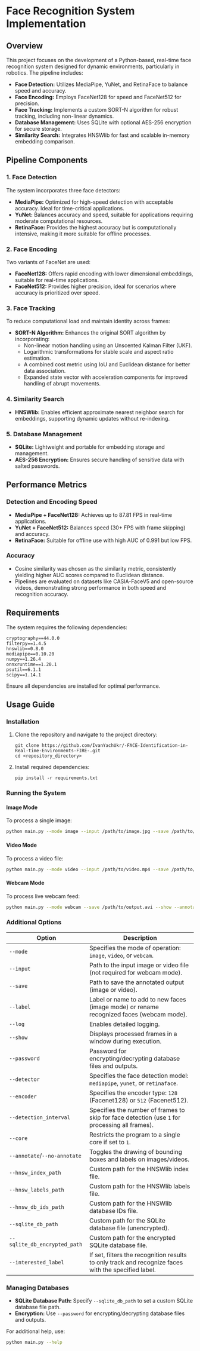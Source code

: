 # Face Recognition System Implementation

## Overview

This project focuses on the development of a Python-based, real-time face recognition system designed for dynamic environments, particularly in robotics. The pipeline includes:

- **Face Detection:** Utilizes MediaPipe, YuNet, and RetinaFace to balance speed and accuracy.
- **Face Encoding:** Employs FaceNet128 for speed and FaceNet512 for precision.
- **Face Tracking:** Implements a custom SORT-N algorithm for robust tracking, including non-linear dynamics.
- **Database Management:** Uses SQLite with optional AES-256 encryption for secure storage.
- **Similarity Search:** Integrates HNSWlib for fast and scalable in-memory embedding comparison.

## Pipeline Components

### 1. Face Detection

The system incorporates three face detectors:

- **MediaPipe:** Optimized for high-speed detection with acceptable accuracy. Ideal for time-critical applications.
- **YuNet:** Balances accuracy and speed, suitable for applications requiring moderate computational resources.
- **RetinaFace:** Provides the highest accuracy but is computationally intensive, making it more suitable for offline processes.

### 2. Face Encoding

Two variants of FaceNet are used:

- **FaceNet128:** Offers rapid encoding with lower dimensional embeddings, suitable for real-time applications.
- **FaceNet512:** Provides higher precision, ideal for scenarios where accuracy is prioritized over speed.

### 3. Face Tracking

To reduce computational load and maintain identity across frames:

- **SORT-N Algorithm:** Enhances the original SORT algorithm by incorporating:
  - Non-linear motion handling using an Unscented Kalman Filter (UKF).
  - Logarithmic transformations for stable scale and aspect ratio estimation.
  - A combined cost metric using IoU and Euclidean distance for better data association.
  - Expanded state vector with acceleration components for improved handling of abrupt movements.

### 4. Similarity Search

- **HNSWlib:** Enables efficient approximate nearest neighbor search for embeddings, supporting dynamic updates without re-indexing.

### 5. Database Management

- **SQLite:** Lightweight and portable for embedding storage and management.
- **AES-256 Encryption:** Ensures secure handling of sensitive data with salted passwords.

## Performance Metrics

### Detection and Encoding Speed

- **MediaPipe + FaceNet128:** Achieves up to 87.81 FPS in real-time applications.
- **YuNet + FaceNet512:** Balances speed (30+ FPS with frame skipping) and accuracy.
- **RetinaFace:** Suitable for offline use with high AUC of 0.991 but low FPS.

### Accuracy

- Cosine similarity was chosen as the similarity metric, consistently yielding higher AUC scores compared to Euclidean distance.
- Pipelines are evaluated on datasets like CASIA-FaceV5 and open-source videos, demonstrating strong performance in both speed and recognition accuracy.

## Requirements

The system requires the following dependencies:

```
cryptography==44.0.0
filterpy==1.4.5
hnswlib==0.8.0
mediapipe==0.10.20
numpy==1.26.4
onnxruntime==1.20.1
psutil==6.1.1
scipy==1.14.1
```

Ensure all dependencies are installed for optimal performance.

## Usage Guide

### Installation
1. Clone the repository and navigate to the project directory:
   ```
   git clone https://github.com/IvanYachUkr/-FACE-Identification-in-Real-time-Environments-FIRE-.git
   cd <repository_directory>
   ```

2. Install required dependencies:
   ```
   pip install -r requirements.txt
   ```

### Running the System

#### Image Mode
To process a single image:
```bash
python main.py --mode image --input /path/to/image.jpg --save /path/to/output.jpg --detector mediapipe --encoder 128 --password yourpassword --log
```

#### Video Mode
To process a video file:
```bash
python main.py --mode video --input /path/to/video.mp4 --save /path/to/output.avi --detector yunet --encoder 512 --log
```

#### Webcam Mode
To process live webcam feed:
```bash
python main.py --mode webcam --save /path/to/output.avi --show --annotate --password yourpassword --label "Person_Name"
```

### Additional Options

| **Option**                   | **Description**                                                                                                  |
|------------------------------|------------------------------------------------------------------------------------------------------------------|
| `--mode`                     | Specifies the mode of operation: `image`, `video`, or `webcam`.                                                 |
| `--input`                    | Path to the input image or video file (not required for webcam mode).                                           |
| `--save`                     | Path to save the annotated output (image or video).                                                             |
| `--label`                    | Label or name to add to new faces (image mode) or rename recognized faces (webcam mode).                       |
| `--log`                      | Enables detailed logging.                                                                                       |
| `--show`                     | Displays processed frames in a window during execution.                                                         |
| `--password`                 | Password for encrypting/decrypting database files and outputs.                                                  |
| `--detector`                 | Specifies the face detection model: `mediapipe`, `yunet`, or `retinaface`.                                      |
| `--encoder`                  | Specifies the encoder type: `128` (Facenet128) or `512` (Facenet512).                                           |
| `--detection_interval`       | Specifies the number of frames to skip for face detection (use `1` for processing all frames).                   |
| `--core`                     | Restricts the program to a single core if set to `1`.                                                            |
| `--annotate`/`--no-annotate` | Toggles the drawing of bounding boxes and labels on images/videos.                                              |
| `--hnsw_index_path`          | Custom path for the HNSWlib index file.                                                                         |
| `--hnsw_labels_path`         | Custom path for the HNSWlib labels file.                                                                        |
| `--hnsw_db_ids_path`         | Custom path for the HNSWlib database IDs file.                                                                  |
| `--sqlite_db_path`           | Custom path for the SQLite database file (unencrypted).                                                         |
| `--sqlite_db_encrypted_path` | Custom path for the encrypted SQLite database file.                                                             |
| `--interested_label`         | If set, filters the recognition results to only track and recognize faces with the specified label.              |

### Managing Databases
- **SQLite Database Path:** Specify `--sqlite_db_path` to set a custom SQLite database file path.
- **Encryption:** Use `--password` for encrypting/decrypting database files and outputs.

For additional help, use:
```bash
python main.py --help
```

